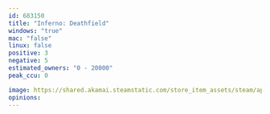 ```yaml
---
id: 683150
title: "Inferno: Deathfield"
windows: "true"
mac: "false"
linux: false
positive: 3
negative: 5
estimated_owners: "0 - 20000"
peak_ccu: 0

image: https://shared.akamai.steamstatic.com/store_item_assets/steam/apps/683150/header.jpg?t=1516871084
opinions:
---
```


